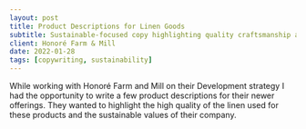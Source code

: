 ```yaml
---
layout: post
title: Product Descriptions for Linen Goods
subtitle: Sustainable-focused copy highlighting quality craftsmanship and environmental values for farm mill
client: Honoré Farm & Mill
date: 2022-01-28
tags: [copywriting, sustainability]
---
```


While working with Honoré Farm and Mill on their Development strategy I had the opportunity to write a few product descriptions for their newer offerings. They wanted to highlight the high quality of the linen used for these products and the sustainable values of their company.
